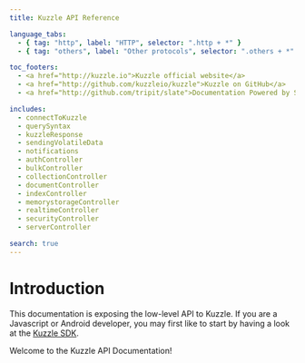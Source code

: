 ```yaml
---
title: Kuzzle API Reference

language_tabs:
  - { tag: "http", label: "HTTP", selector: ".http + *" }
  - { tag: "others", label: "Other protocols", selector: ".others + *" }

toc_footers:
  - <a href="http://kuzzle.io">Kuzzle official website</a>
  - <a href="http://github.com/kuzzleio/kuzzle">Kuzzle on GitHub</a>
  - <a href="http://github.com/tripit/slate">Documentation Powered by Slate</a>

includes:
  - connectToKuzzle
  - querySyntax
  - kuzzleResponse
  - sendingVolatileData
  - notifications
  - authController
  - bulkController
  - collectionController
  - documentController
  - indexController
  - memorystorageController
  - realtimeController
  - securityController
  - serverController

search: true
---
```


# Introduction

<aside class="warning">
This documentation is exposing the low-level API to Kuzzle.  
If you are a Javascript or Android developer, you may first like to start by having a look at the <a href="http://kuzzle.io/documentation/sdk-reference">Kuzzle SDK</a>.
</aside>

Welcome to the Kuzzle API Documentation!

